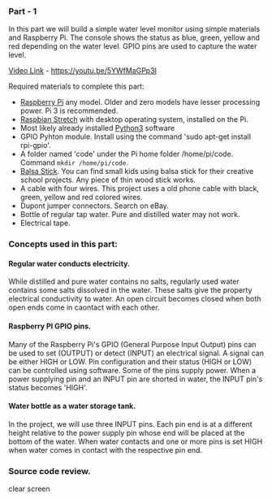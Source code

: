 ### Part - 1

In this part we will build a simple water level monitor using simple materials and Raspberry Pi. The console shows the status as blue, green, yellow and red depending on the water level. GPIO pins are used to capture the water level.

[Video Link](https://youtu.be/5YWfMaGPp3I) - https://youtu.be/5YWfMaGPp3I

Required materials to complete this part:

- [Raspberry Pi](https://www.raspberrypi.org/products/) any model. Older and zero models have lesser processing power. Pi 3 is recommended. 
- [Raspbian Stretch](https://www.raspberrypi.org/downloads/raspbian/) with desktop operating system, installed on the Pi. 
- Most likely already installed [Python3](https://www.python.org/downloads/) software 
- GPIO Pyhton module. Install using the command 'sudo apt-get install rpi-gpio'.
- A folder named 'code' under the Pi home folder /home/pi/code. Command `mkdir /home/pi/code`.
- [Balsa Stick](https://www.hobbylobby.com/Crafts-Hobbies/Painting-Surfaces/Wood/36-Balsa-Stick-Pack/p/20138). You can find small kids using balsa stick for their creative school projects. Any piece of thin wood stick works.
- A cable with four wires. This project uses a old phone cable with black, green, yellow and red colored wires.
- Dupont jumper connectors. Search on eBay. 
- Bottle of regular tap water. Pure and distilled water may not work.
- Electrical tape.

### Concepts used in this part:

#### Regular water conducts electricity.
While distilled and pure water contains no salts, regularly used water contains some salts dissolved in the water. These salts give the property electrical conductivity to water. An open circuit becomes closed when both open ends come in caontact with each other.
#### Raspberry PI GPIO pins.
Many of the Raspberry Pi's GPIO (General Purpose Input Output) pins can be used to set (OUTPUT) or detect (INPUT) an electrical signal. A signal can be either HIGH or LOW. Pin configuration and their status (HIGH or LOW) can be controlled using software. Some of the pins supply power. When a power supplying pin and an INPUT pin are shorted in water, the INPUT pin's status becomes 'HIGH'. 
#### Water bottle as a water storage tank.
In the project, we will use three INPUT pins. Each pin end is at a different height relative to the power supply pin whose end will be placed at the bottom of the water. When water contacts and one or more pins is set HIGH when water comes in contact with the respective pin end.

### Source code review.

clear screen




